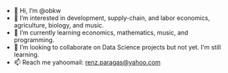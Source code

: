 - 👋 Hi, I’m @obkw
- 👀 I’m interested in development, supply-chain, and labor economics, agriculture, biology, and music.
- 🌱 I’m currently learning economics, mathematics, music, and programming.
- 💞️ I’m looking to collaborate on Data Science projects but not yet. I'm still learning.
- 📫 Reach me yahoomail: renz.paragas@yahoo.com

<!---
obkw/obkw is a ✨ special ✨ repository because its `README.md` (this file) appears on your GitHub profile.
You can click the Preview link to take a look at your changes.
--->

